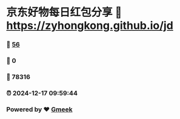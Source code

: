 # 京东好物每日红包分享 :link: https://zyhongkong.github.io/jd 
### :page_facing_up: [56](https://zyhongkong.github.io/jd/tag.html) 
### :speech_balloon: 0 
### :hibiscus: 78316 
### :alarm_clock: 2024-12-17 09:59:44 
### Powered by :heart: [Gmeek](https://github.com/Meekdai/Gmeek)
